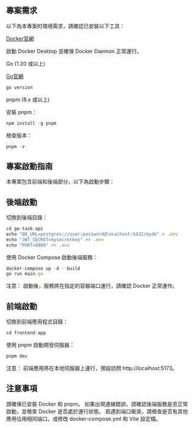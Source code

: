 ## 專案需求
以下為本專案的環境需求，請確認已安裝以下工具：

[Docker官網](https://www.docker.com/products/docker-desktop)

啟動 Docker Desktop 並確保 Docker Daemon 正常運行。

Go (1.20 或以上)

[Go官網](https://go.dev/dl/)

```jsx
go version
```

pnpm (8.x 或以上)

安裝 pnpm：

```jsx
npm install -g pnpm
```

檢查版本：

```jsx
pnpm -v
```

## 專案啟動指南
本專案包含前端和後端部分，以下為啟動步驟：

## 後端啟動
切換到後端目錄：

```jsx
cd go-task-api
echo "DB_URL=postgres://user:password@localhost:5432/mydb" > .env
echo "JWT_SECRET=mysecretkey" >> .env
echo "PORT=8080" >> .env
```

使用 Docker Compose 啟動後端服務：

```jsx
docker-compose up -d --build
go run main.go
```

注意： 啟動後，服務將在指定的容器端口運行，請確認 Docker 正常運作。

## 前端啟動
切換到前端應用程式目錄：

```jsx
cd frontend-app
```

使用 pnpm 啟動開發伺服器：

```jsx
pnpm dev
```

注意： 前端應用將在本地伺服器上運行，預設訪問 http://localhost:5173。

## 注意事項
請確保已安裝 Docker 和 pnpm。
如果出現連線錯誤，請確認後端服務是否正常啟動，並檢查 Docker 是否處於運行狀態。
若遇到端口衝突，請檢查是否有其他應用佔用相同端口，或修改 docker-compose.yml 和 Vite 設定檔。
